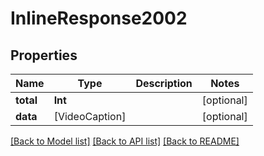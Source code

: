 # InlineResponse2002

## Properties
Name | Type | Description | Notes
------------ | ------------- | ------------- | -------------
**total** | **Int** |  | [optional] 
**data** | [VideoCaption] |  | [optional] 

[[Back to Model list]](../README.md#documentation-for-models) [[Back to API list]](../README.md#documentation-for-api-endpoints) [[Back to README]](../README.md)


